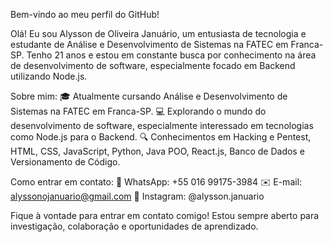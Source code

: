 Bem-vindo ao meu perfil do GitHub!

Olá! Eu sou Alysson de Oliveira Januário, um entusiasta de tecnologia e estudante de Análise e Desenvolvimento de Sistemas na FATEC em Franca-SP. Tenho 21 anos e estou em constante busca por conhecimento na área de desenvolvimento de software, especialmente focado em Backend utilizando Node.js.

Sobre mim: 🎓 Atualmente cursando Análise e Desenvolvimento de Sistemas na FATEC em Franca-SP. 💻 Explorando o mundo do desenvolvimento de software, especialmente interessado em tecnologias como Node.js para o Backend. 🔍 Conhecimentos em Hacking e Pentest, HTML, CSS, JavaScript, Python, Java POO, React.js, Banco de Dados e Versionamento de Código.

Como entrar em contato: 📱 WhatsApp: +55 016 99175-3984 ✉️ E-mail: alyssonojanuario@gmail.com 📸 Instagram: @alysson.januario

Fique à vontade para entrar em contato comigo! Estou sempre aberto para investigação, colaboração e oportunidades de aprendizado.
